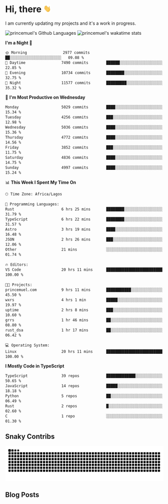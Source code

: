 # Hi, there <img src='/assets/wave.gif' alt='Just saying hello' width='24' height='24' />

<!--
**princemuel/princemuel** is a ✨ _special_ ✨ repository because its `README.md` (this file) appears on your GitHub profile.

Here are some ideas to get you started:

- 🔭 I’m currently working on ...
- 🌱 I’m currently learning ...
- 👯 I’m looking to collaborate on ...
- 🤔 I’m looking for help with ...
- 💬 Ask me about ...
- 📫 How to reach me: ...
- 😄 Pronouns: ...
- ⚡ Fun fact: ...
-->

I am currently updating my projects and it's a work in progress.

![princemuel's Github Languages](https://github-readme-stats.vercel.app/api/top-langs/?username=princemuel&text_color=586069&layout=compact&hide_border=true&title_color=0366d6&count_private=true&include_all_commits=true&theme=tokyonight&show_icons=true)
![princemuel's wakatime stats](https://github-readme-stats.vercel.app/api/wakatime?username=princemuel&text_color=586069&layout=compact&hide_border=true&title_color=0366d6&count_private=true&include_all_commits=true&theme=tokyonight&show_icons=true)

<!--START_SECTION:waka-->
**I'm a Night 🦉** 

```text
🌞 Morning                2977 commits        ██░░░░░░░░░░░░░░░░░░░░░░░   09.08 % 
🌆 Daytime                7490 commits        ██████░░░░░░░░░░░░░░░░░░░   22.85 % 
🌃 Evening                10734 commits       ████████░░░░░░░░░░░░░░░░░   32.75 % 
🌙 Night                  11577 commits       █████████░░░░░░░░░░░░░░░░   35.32 % 
```
📅 **I'm Most Productive on Wednesday** 

```text
Monday                   5029 commits        ████░░░░░░░░░░░░░░░░░░░░░   15.34 % 
Tuesday                  4256 commits        ███░░░░░░░░░░░░░░░░░░░░░░   12.98 % 
Wednesday                5036 commits        ████░░░░░░░░░░░░░░░░░░░░░   15.36 % 
Thursday                 4772 commits        ████░░░░░░░░░░░░░░░░░░░░░   14.56 % 
Friday                   3852 commits        ███░░░░░░░░░░░░░░░░░░░░░░   11.75 % 
Saturday                 4836 commits        ████░░░░░░░░░░░░░░░░░░░░░   14.75 % 
Sunday                   4997 commits        ████░░░░░░░░░░░░░░░░░░░░░   15.24 % 
```


📊 **This Week I Spent My Time On** 

```text
🕑︎ Time Zone: Africa/Lagos

💬 Programming Languages: 
Rust                     6 hrs 25 mins       ████████░░░░░░░░░░░░░░░░░   31.79 % 
TypeScript               6 hrs 22 mins       ████████░░░░░░░░░░░░░░░░░   31.57 % 
Astro                    3 hrs 19 mins       ████░░░░░░░░░░░░░░░░░░░░░   16.48 % 
JSON                     2 hrs 26 mins       ███░░░░░░░░░░░░░░░░░░░░░░   12.06 % 
Other                    21 mins             ░░░░░░░░░░░░░░░░░░░░░░░░░   01.74 % 

🔥 Editors: 
VS Code                  20 hrs 11 mins      █████████████████████████   100.00 % 

🐱‍💻 Projects: 
princemuel.com           9 hrs 11 mins       ███████████░░░░░░░░░░░░░░   45.50 % 
wxrs                     4 hrs 1 min         █████░░░░░░░░░░░░░░░░░░░░   19.97 % 
uptime                   2 hrs 8 mins        ███░░░░░░░░░░░░░░░░░░░░░░   10.60 % 
grrs                     1 hr 46 mins        ██░░░░░░░░░░░░░░░░░░░░░░░   08.80 % 
rust_dsa                 1 hr 17 mins        ██░░░░░░░░░░░░░░░░░░░░░░░   06.42 % 

💻 Operating System: 
Linux                    20 hrs 11 mins      █████████████████████████   100.00 % 
```

**I Mostly Code in TypeScript** 

```text
TypeScript               39 repos            █████████████░░░░░░░░░░░░   50.65 % 
JavaScript               14 repos            █████░░░░░░░░░░░░░░░░░░░░   18.18 % 
Python                   5 repos             ██░░░░░░░░░░░░░░░░░░░░░░░   06.49 % 
Rust                     2 repos             █░░░░░░░░░░░░░░░░░░░░░░░░   02.60 % 
C                        1 repo              ░░░░░░░░░░░░░░░░░░░░░░░░░   01.30 % 
```




<!--END_SECTION:waka-->

## Snaky Contribs

<img src='/assets/github-snake-dark.svg' alt='Snaky Contributions' />

## Blog Posts

<!-- BLOG-POST-LIST:START -->
<!-- BLOG-POST-LIST:END -->
